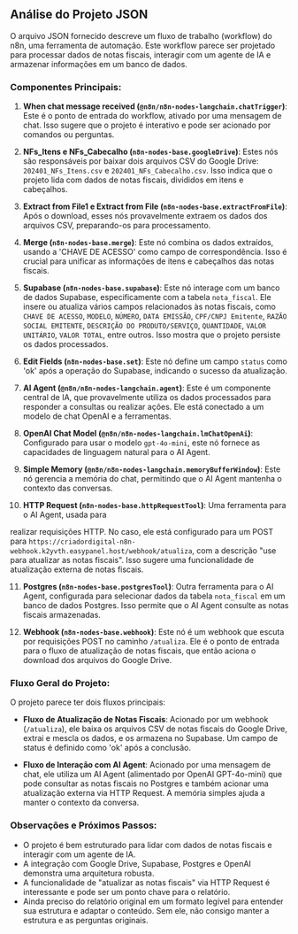 ## Análise do Projeto JSON

O arquivo JSON fornecido descreve um fluxo de trabalho (workflow) do n8n, uma ferramenta de automação. Este workflow parece ser projetado para processar dados de notas fiscais, interagir com um agente de IA e armazenar informações em um banco de dados.

### Componentes Principais:

1.  **When chat message received (`@n8n/n8n-nodes-langchain.chatTrigger`)**: Este é o ponto de entrada do workflow, ativado por uma mensagem de chat. Isso sugere que o projeto é interativo e pode ser acionado por comandos ou perguntas.

2.  **NFs_Itens e NFs_Cabecalho (`n8n-nodes-base.googleDrive`)**: Estes nós são responsáveis por baixar dois arquivos CSV do Google Drive: `202401_NFs_Itens.csv` e `202401_NFs_Cabecalho.csv`. Isso indica que o projeto lida com dados de notas fiscais, divididos em itens e cabeçalhos.

3.  **Extract from File1 e Extract from File (`n8n-nodes-base.extractFromFile`)**: Após o download, esses nós provavelmente extraem os dados dos arquivos CSV, preparando-os para processamento.

4.  **Merge (`n8n-nodes-base.merge`)**: Este nó combina os dados extraídos, usando a 'CHAVE DE ACESSO' como campo de correspondência. Isso é crucial para unificar as informações de itens e cabeçalhos das notas fiscais.

5.  **Supabase (`n8n-nodes-base.supabase`)**: Este nó interage com um banco de dados Supabase, especificamente com a tabela `nota_fiscal`. Ele insere ou atualiza vários campos relacionados às notas fiscais, como `CHAVE DE ACESSO`, `MODELO`, `NÚMERO`, `DATA EMISSÃO`, `CPF/CNPJ Emitente`, `RAZÃO SOCIAL EMITENTE`, `DESCRIÇÃO DO PRODUTO/SERVIÇO`, `QUANTIDADE`, `VALOR UNITÁRIO`, `VALOR TOTAL`, entre outros. Isso mostra que o projeto persiste os dados processados.

6.  **Edit Fields (`n8n-nodes-base.set`)**: Este nó define um campo `status` como 'ok' após a operação do Supabase, indicando o sucesso da atualização.

7.  **AI Agent (`@n8n/n8n-nodes-langchain.agent`)**: Este é um componente central de IA, que provavelmente utiliza os dados processados para responder a consultas ou realizar ações. Ele está conectado a um modelo de chat OpenAI e a ferramentas.

8.  **OpenAI Chat Model (`@n8n/n8n-nodes-langchain.lmChatOpenAi`)**: Configurado para usar o modelo `gpt-4o-mini`, este nó fornece as capacidades de linguagem natural para o AI Agent.

9.  **Simple Memory (`@n8n/n8n-nodes-langchain.memoryBufferWindow`)**: Este nó gerencia a memória do chat, permitindo que o AI Agent mantenha o contexto das conversas.

10. **HTTP Request (`n8n-nodes-base.httpRequestTool`)**: Uma ferramenta para o AI Agent, usada para 


realizar requisições HTTP. No caso, ele está configurado para um POST para `https://criadordigital-n8n-webhook.k2yvth.easypanel.host/webhook/atualiza`, com a descrição "use para atualizar as notas fiscais". Isso sugere uma funcionalidade de atualização externa de notas fiscais.

11. **Postgres (`n8n-nodes-base.postgresTool`)**: Outra ferramenta para o AI Agent, configurada para selecionar dados da tabela `nota_fiscal` em um banco de dados Postgres. Isso permite que o AI Agent consulte as notas fiscais armazenadas.

12. **Webhook (`n8n-nodes-base.webhook`)**: Este nó é um webhook que escuta por requisições POST no caminho `/atualiza`. Ele é o ponto de entrada para o fluxo de atualização de notas fiscais, que então aciona o download dos arquivos do Google Drive.

### Fluxo Geral do Projeto:

O projeto parece ter dois fluxos principais:

*   **Fluxo de Atualização de Notas Fiscais**: Acionado por um webhook (`/atualiza`), ele baixa os arquivos CSV de notas fiscais do Google Drive, extrai e mescla os dados, e os armazena no Supabase. Um campo de status é definido como 'ok' após a conclusão.

*   **Fluxo de Interação com AI Agent**: Acionado por uma mensagem de chat, ele utiliza um AI Agent (alimentado por OpenAI GPT-4o-mini) que pode consultar as notas fiscais no Postgres e também acionar uma atualização externa via HTTP Request. A memória simples ajuda a manter o contexto da conversa.

### Observações e Próximos Passos:

*   O projeto é bem estruturado para lidar com dados de notas fiscais e interagir com um agente de IA.
*   A integração com Google Drive, Supabase, Postgres e OpenAI demonstra uma arquitetura robusta.
*   A funcionalidade de "atualizar as notas fiscais" via HTTP Request é interessante e pode ser um ponto chave para o relatório.
*   Ainda preciso do relatório original em um formato legível para entender sua estrutura e adaptar o conteúdo. Sem ele, não consigo manter a estrutura e as perguntas originais.

